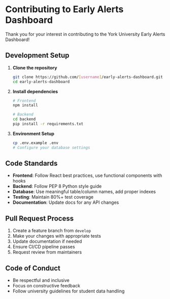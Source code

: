 # Contributing to Early Alerts Dashboard

Thank you for your interest in contributing to the York University Early Alerts Dashboard!

## Development Setup

1. **Clone the repository**
   ```bash
   git clone https://github.com/[username]/early-alerts-dashboard.git
   cd early-alerts-dashboard
   ```

2. **Install dependencies**
   ```bash
   # Frontend
   npm install
   
   # Backend
   cd backend
   pip install -r requirements.txt
   ```

3. **Environment Setup**
   ```bash
   cp .env.example .env
   # Configure your database settings
   ```

## Code Standards

- **Frontend**: Follow React best practices, use functional components with hooks
- **Backend**: Follow PEP 8 Python style guide
- **Database**: Use meaningful table/column names, add proper indexes
- **Testing**: Maintain 80%+ test coverage
- **Documentation**: Update docs for any API changes

## Pull Request Process

1. Create a feature branch from `develop`
2. Make your changes with appropriate tests
3. Update documentation if needed
4. Ensure CI/CD pipeline passes
5. Request review from maintainers

## Code of Conduct

- Be respectful and inclusive
- Focus on constructive feedback
- Follow university guidelines for student data handling
